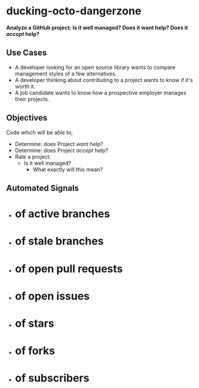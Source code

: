 # ducking-octo-dangerzone
**Analyze a GitHub project: Is it well managed? Does it want help? Does it _accept_ help?**


## Use Cases

* A developer looking for an open source library wants to compare management styles of a few alternatives.
* A developer thinking about contributing to a project wants to know if it's worth it.
* A job candidate wants to know how a prospective employer manages their projects.


## Objectives

Code which will be able to;

* Determine: does Project _want_ help?
* Determine: does Project _accept_ help?
* Rate a project:
  * Is it well managed?
    * What exactly will this mean?


## Automated Signals

* # of active branches
* # of stale branches
* # of open pull requests
* # of open issues
* # of stars
* # of forks
* # of subscribers
